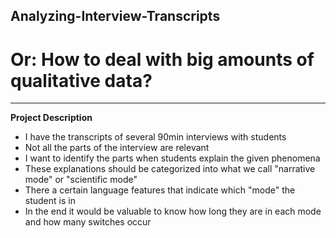 ## Analyzing-Interview-Transcripts
# Or: How to deal with big amounts of qualitative data?
---
**Project Description**
- I have the transcripts of several 90min interviews with students
- Not all the parts of the interview are relevant
- I want to identify the parts when students explain the given phenomena
- These explanations should be categorized into what we call "narrative mode" or "scientific mode"
- There a certain language features that indicate which "mode" the student is in
- In the end it would be valuable to know how long they are in each mode and how many switches occur
